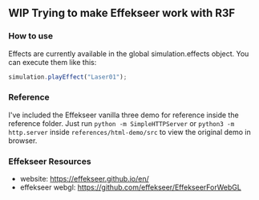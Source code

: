 ## WIP Trying to make Effekseer work with R3F


### How to use 
Effects are currently available in the global simulation.effects object.
You can execute them like this:
```js
simulation.playEffect("Laser01");
```

### Reference
I've included the Effekseer vanilla three demo for reference inside
the reference folder. 
Just run `python -m SimpleHTTPServer` or 
`python3 -m http.server` inside `references/html-demo/src` to view
the original demo in browser.


### Effekseer Resources
* website: https://effekseer.github.io/en/
* effekseer webgl: https://github.com/effekseer/EffekseerForWebGL



